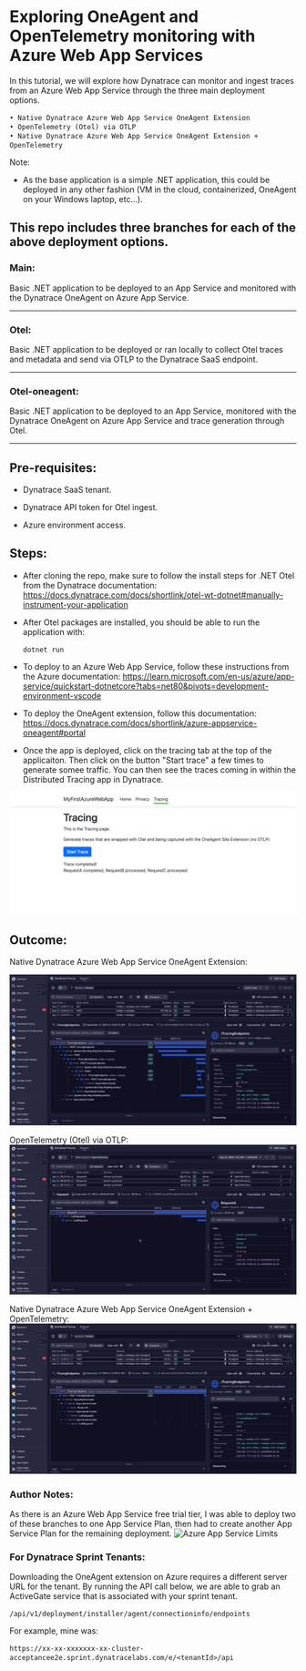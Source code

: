 # Exploring OneAgent and OpenTelemetry monitoring with Azure Web App Services
In this tutorial, we will explore how Dynatrace can monitor and ingest traces from an Azure Web App Service through the three main deployment options.

	• Native Dynatrace Azure Web App Service OneAgent Extension
	• OpenTelemetry (Otel) via OTLP
	• Native Dynatrace Azure Web App Service OneAgent Extension + OpenTelemetry 


Note:

* As the base application is a simple .NET application, this could be deployed in any other fashion (VM in the cloud, containerized, OneAgent on your Windows laptop, etc...).

## This repo includes three branches for each of the above deployment options. 
### Main:

Basic .NET application to be deployed to an App Service and monitored with the Dynatrace OneAgent on Azure App Service.

------
### Otel:

Basic .NET application to be deployed or ran locally to collect Otel traces and metadata and send via OTLP to the Dynatrace SaaS endpoint. 

------
### Otel-oneagent:

Basic .NET application to be deployed to an App Service, monitored with the Dynatrace OneAgent on Azure App Service and trace generation through Otel.

------
	

## Pre-requisites: 

* Dynatrace SaaS tenant.

* Dynatrace API token for Otel ingest.

* Azure environment access.

## Steps:

* After cloning the repo, make sure to follow the install steps for .NET Otel from the Dynatrace documentation: https://docs.dynatrace.com/docs/shortlink/otel-wt-dotnet#manually-instrument-your-application

* After Otel packages are installed, you should be able to run the application with:
  ```
  dotnet run
  ```
* To deploy to an Azure Web App Service, follow these instructions from the Azure documentation: https://learn.microsoft.com/en-us/azure/app-service/quickstart-dotnetcore?tabs=net80&pivots=development-environment-vscode

* To deploy the OneAgent extension, follow this documentation: https://docs.dynatrace.com/docs/shortlink/azure-appservice-oneagent#portal

* Once the app is deployed, click on the tracing tab at the top of the applicaiton. Then click on the button "Start trace" a few times to generate somee traffic. You can then see the traces coming in within the Distributed Tracing app in Dynatrace.

![alt text](https://github.com/dynatrace-bobbyvogler/dt-azure-web-app-service-otel/blob/main/images/exampleApp.png)

## Outcome:

Native Dynatrace Azure Web App Service OneAgent Extension:

![alt text](https://github.com/dynatrace-bobbyvogler/dt-azure-web-app-service-otel/blob/main/images/oneagent.png?raw=true "OneAgent Extension")

OpenTelemetry (Otel) via OTLP:
![alt text](https://github.com/dynatrace-bobbyvogler/dt-azure-web-app-service-otel/blob/main/images/otel.png?raw=true "Otel")

Native Dynatrace Azure Web App Service OneAgent Extension + OpenTelemetry: 
![alt text](https://github.com/dynatrace-bobbyvogler/dt-azure-web-app-service-otel/blob/main/images/oneagent-otel.png?raw=true "OneAgent Extension + Otel")


### Author Notes:

As there is an Azure Web App Service free trial tier, I was able to deploy two of these branches to one App Service Plan, then had to create another App Service Plan for the remaining deployment.
![Azure App Service Limits](https://learn.microsoft.com/en-us/azure/azure-resource-manager/management/azure-subscription-service-limits#azure-app-service-limits)

### For Dynatrace Sprint Tenants:

Downloading the OneAgent extension on Azure requires a different server URL for the tenant. 
By running the API call below, we are able to grab an ActiveGate service that is associated with your sprint tenant.

```
/api/v1/deployment/installer/agent/connectioninfo/endpoints
```

For example, mine was:
```
https://xx-xx-xxxxxxx-xx-cluster-acceptancee2e.sprint.dynatracelabs.com/e/<tenantId>/api
```
